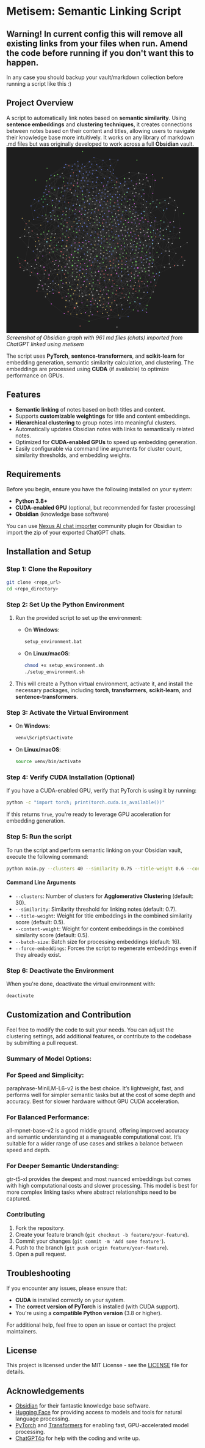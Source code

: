 # Metisem:  Semantic Linking Script

## Warning! In current config this will remove all existing links from your files when run. Amend the code before running if you don't want this to happen.
In any case you should backup your vault/markdown collection before running a script like this :)


## Project Overview

A script to automatically link notes based on **semantic similarity**. Using **sentence embeddings** and **clustering techniques**, it creates connections between notes based on their content and titles, allowing users to navigate their knowledge base more intuitively. It works on any library of markdown .md files but was originally developed to work across a full **Obsidian** vault.
![a knowledge graph of 961 linked notes, chats imported from ChatGPT](./metisem.png)
<em>Screenshot of Obsidian graph with 961 md files (chats) imported from ChatGPT linked using metisem </em>


The script uses **PyTorch**, **sentence-transformers**, and **scikit-learn** for embedding generation, semantic similarity calculation, and clustering. The embeddings are processed using **CUDA** (if available) to optimize performance on GPUs.

## Features

- **Semantic linking** of notes based on both titles and content.
- Supports **customizable weightings** for title and content embeddings.
- **Hierarchical clustering** to group notes into meaningful clusters.
- Automatically updates Obsidian notes with links to semantically related notes.
- Optimized for **CUDA-enabled GPUs** to speed up embedding generation.
- Easily configurable via command line arguments for cluster count, similarity thresholds, and embedding weights.

## Requirements

Before you begin, ensure you have the following installed on your system:

- **Python 3.8+**
- **CUDA-enabled GPU** (optional, but recommended for faster processing)
- **Obsidian** (knowledge base software)

You can use [Nexus AI chat importer](https://forum.obsidian.md/t/plugin-nexus-ai-chat-importer-import-chatgpt-conversations-to-your-vault/71664) community plugin for Obsidian to import the zip of your exported ChatGPT chats.

## Installation and Setup

### Step 1: Clone the Repository

```bash
git clone <repo_url>
cd <repo_directory>
```

### Step 2: Set Up the Python Environment

1. Run the provided script to set up the environment:
   - On **Windows**:
     ```bash
     setup_environment.bat
     ```
   - On **Linux/macOS**:
     ```bash
     chmod +x setup_environment.sh
     ./setup_environment.sh
     ```

2. This will create a Python virtual environment, activate it, and install the necessary packages, including **torch**, **transformers**, **scikit-learn**, and **sentence-transformers**.

### Step 3: Activate the Virtual Environment

- On **Windows**:
  ```bash
  venv\Scripts\activate
  ```
- On **Linux/macOS**:
  ```bash
  source venv/bin/activate
  ```

### Step 4: Verify CUDA Installation (Optional)

If you have a CUDA-enabled GPU, verify that PyTorch is using it by running:

```bash
python -c "import torch; print(torch.cuda.is_available())"
```

If this returns `True`, you're ready to leverage GPU acceleration for embedding generation.

### Step 5: Run the script

To run the script and perform semantic linking on your Obsidian vault, execute the following command:

```bash
python main.py --clusters 40 --similarity 0.75 --title-weight 0.6 --content-weight 0.4 --batch-size 16 --force-embeddings
```

#### Command Line Arguments

- `--clusters`: Number of clusters for **Agglomerative Clustering** (default: 30).
- `--similarity`: Similarity threshold for linking notes (default: 0.7).
- `--title-weight`: Weight for title embeddings in the combined similarity score (default: 0.5).
- `--content-weight`: Weight for content embeddings in the combined similarity score (default: 0.5).
- `--batch-size`: Batch size for processing embeddings (default: 16).
- `--force-embeddings`: Forces the script to regenerate embeddings even if they already exist.

### Step 6: Deactivate the Environment

When you're done, deactivate the virtual environment with:

```bash
deactivate
```

## Customization and Contribution

Feel free to modify the code to suit your needs. You can adjust the clustering settings, add additional features, or contribute to the codebase by submitting a pull request.

### Summary of Model Options:
### For Speed and Simplicity:
paraphrase-MiniLM-L6-v2 is the best choice. It’s lightweight, fast, and performs well for simpler semantic tasks but at the cost of some depth and accuracy. Best for slower hardware without GPU CUDA acceleration.

### For Balanced Performance:
all-mpnet-base-v2 is a good middle ground, offering improved accuracy and semantic understanding at a manageable computational cost. It’s suitable for a wider range of use cases and strikes a balance between speed and depth.

### For Deeper Semantic Understanding:
gtr-t5-xl provides the deepest and most nuanced embeddings but comes with high computational costs and slower processing. This model is best for more complex linking tasks where abstract relationships need to be captured.

### Contributing

1. Fork the repository.
2. Create your feature branch (`git checkout -b feature/your-feature`).
3. Commit your changes (`git commit -m 'Add some feature'`).
4. Push to the branch (`git push origin feature/your-feature`).
5. Open a pull request.

## Troubleshooting

If you encounter any issues, please ensure that:

- **CUDA** is installed correctly on your system.
- The **correct version of PyTorch** is installed (with CUDA support).
- You're using a **compatible Python version** (3.8 or higher).

For additional help, feel free to open an issue or contact the project maintainers.

## License

This project is licensed under the MIT License - see the [LICENSE](LICENSE) file for details.

## Acknowledgements

- [Obsidian](https://obsidian.md) for their fantastic knowledge base software.
- [Hugging Face](https://huggingface.co) for providing access to models and tools for natural language processing.
- [PyTorch](https://pytorch.org) and [Transformers](https://huggingface.co/transformers/) for enabling fast, GPU-accelerated model processing.
- [ChatGPT4o](https://chatgpt.com) for help with the coding and write up.

